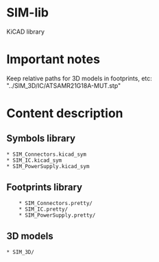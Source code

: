# SIM-lib
KiCAD library

# Important notes

Keep relative paths for 3D models in footprints, etc:
 "../SIM_3D/IC/ATSAMR21G18A-MUT.stp"

# Content description

## Symbols library

	* SIM_Connectors.kicad_sym
	* SIM_IC.kicad_sym
	* SIM_PowerSupply.kicad_sym

## Footprints library
	
        * SIM_Connectors.pretty/
        * SIM_IC.pretty/
        * SIM_PowerSupply.pretty/

## 3D models

	* SIM_3D/



